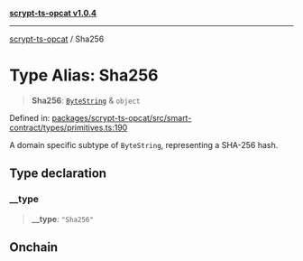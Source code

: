 [**scrypt-ts-opcat v1.0.4**](../README.md)

***

[scrypt-ts-opcat](../README.md) / Sha256

# Type Alias: Sha256

> **Sha256**: [`ByteString`](ByteString.md) & `object`

Defined in: [packages/scrypt-ts-opcat/src/smart-contract/types/primitives.ts:190](https://github.com/OPCAT-Labs/ts-tools/blob/528986f3e4ac436a160988491680cf191c0bf231/packages/scrypt-ts-opcat/src/smart-contract/types/primitives.ts#L190)

A domain specific subtype of `ByteString`, representing a SHA-256 hash.

## Type declaration

### \_\_type

> **\_\_type**: `"Sha256"`

## Onchain

